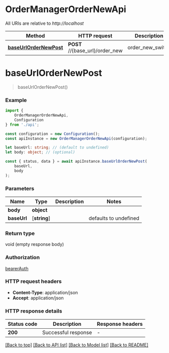 # OrderManagerOrderNewApi

All URIs are relative to *http://localhost*

|Method | HTTP request | Description|
|------------- | ------------- | -------------|
|[**baseUrlOrderNewPost**](#baseurlordernewpost) | **POST** //{base_url}/order_new | order_new_switch|

# **baseUrlOrderNewPost**
> baseUrlOrderNewPost()


### Example

```typescript
import {
    OrderManagerOrderNewApi,
    Configuration
} from './api';

const configuration = new Configuration();
const apiInstance = new OrderManagerOrderNewApi(configuration);

let baseUrl: string; // (default to undefined)
let body: object; // (optional)

const { status, data } = await apiInstance.baseUrlOrderNewPost(
    baseUrl,
    body
);
```

### Parameters

|Name | Type | Description  | Notes|
|------------- | ------------- | ------------- | -------------|
| **body** | **object**|  | |
| **baseUrl** | [**string**] |  | defaults to undefined|


### Return type

void (empty response body)

### Authorization

[bearerAuth](../README.md#bearerAuth)

### HTTP request headers

 - **Content-Type**: application/json
 - **Accept**: application/json


### HTTP response details
| Status code | Description | Response headers |
|-------------|-------------|------------------|
|**200** | Successful response |  -  |

[[Back to top]](#) [[Back to API list]](../README.md#documentation-for-api-endpoints) [[Back to Model list]](../README.md#documentation-for-models) [[Back to README]](../README.md)

